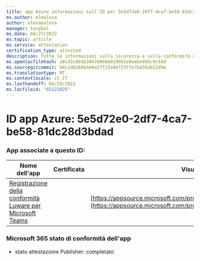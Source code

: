 ```yaml
---
title: app Azure informazioni sull'ID per 5e5d72e0-2df7-4ca7-be58-81dc28d3bdad
ms.author: elmalova
author: elenamalova
manager: tonybal
ms.date: 04/27/2022
ms.topic: article
ms.service: attestation
certification_type: attested
description: Tutte le informazioni sulla sicurezza e sulla conformità disponibili per 5e5d72e0-2df7-4ca7-be58-81dc28d3bdad.
ms.openlocfilehash: a9143c891b3947606bb019b91e9aebe9d5c9c69d
ms.sourcegitcommit: b0c1d8160b4e9a27f23a9d723f7e76d38ab12d9e
ms.translationtype: MT
ms.contentlocale: it-IT
ms.lasthandoff: 04/29/2022
ms.locfileid: "65122825"
---
```

# <a name="azure-app-id-5e5d72e0-2df7-4ca7-be58-81dc28d3bdad"></a>ID app Azure: 5e5d72e0-2df7-4ca7-be58-81dc28d3bdad


### <a name="apps-associated-with-this-id"></a>App associate a questo ID:
| **Nome dell'app** | **Certificata** | **Visualizzazione in AppSource** |
|--------------|---------------|-----------------------|
| [Registrazione della conformità Luware per Microsoft Teams](../forward/luwareagzurich.recording_azure_marketplace.md) |  | [https://appsource.microsoft.com/product/office/luwareagzurich.recording_azure_marketplace](https://appsource.microsoft.com/product/office/luwareagzurich.recording_azure_marketplace) |

### <a name="microsoft-365-app-compliance-status"></a>Microsoft 365 stato di conformità dell'app
- stato attestazione Publisher: completato
